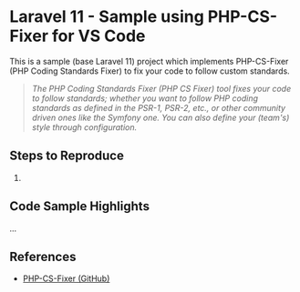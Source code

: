 # Laravel 11 - Sample using PHP-CS-Fixer for VS Code

This is a sample (base Laravel 11) project which implements PHP-CS-Fixer (PHP Coding Standards Fixer) to fix your code to follow custom standards.

> _The PHP Coding Standards Fixer (PHP CS Fixer) tool fixes your code to follow standards; whether you want to follow PHP coding standards as defined in the PSR-1, PSR-2, etc., or other community driven ones like the Symfony one. You can also define your (team's) style through configuration._

## Steps to Reproduce

1.

## Code Sample Highlights

...

## References

* [PHP-CS-Fixer (GitHub)](https://github.com/PHP-CS-Fixer/PHP-CS-Fixer)
